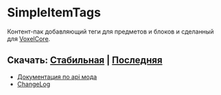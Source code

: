 # SimpleItemTags

Контент-пак добавляющий теги для предметов и блоков и сделанный для [VoxelCore](https://github.com/MihailRis/VoxelEngine-Cpp).

## Скачать: [Стабильная](https://voxelworld.ru/mods/simpleitemtags) | [Последняя](https://github.com/kotisoff/SimpleItemTags/archive/refs/heads/main.zip)

- [Документация по api мода](docs/index.md)
- [ChangeLog](changelog.md)
